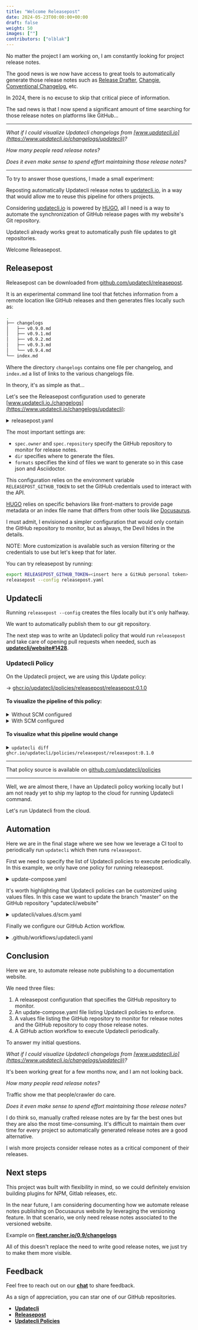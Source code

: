 ```yaml
---
title: "Welcome Releasepost"
date: 2024-05-23T00:00:00+00:00
draft: false
weight: 50
images: [""]
contributors: ["olblak"]
---
```


No matter the project I am working on, I am constantly looking for project release notes.

The good news is we now have access to great tools to automatically generate those release notes such as [Release Drafter](https://github.com/release-drafter/release-drafter), [Changie](https://github.com/miniscruff/changie), [Conventional Changelog](https://github.com/conventional-changelog/conventional-changelog), etc.

In 2024, there is no excuse to skip that critical piece of information.

The sad news is that I now spend a significant amount of time searching for those release notes on platforms like GitHub...

---

_What if I could visualize Updatecli changelogs from [www.updatecli.io](https://www.updatecli.io/changelogs/updatecli)?_

_How many people read release notes?_

_Does it even make sense to spend effort maintaining those release notes?_

---

To try to answer those questions, I made a small experiment:

Reposting automatically Updatecli release notes to [updatecli.io](https://updatecli.io/changelogs/updatecli), in a way that would allow me to reuse this pipeline for others projects.

Considering [updatecli.io](https://www.updatecli.io) is powered by [HUGO](https://gohugo.io), all I need is a way to automate the synchronization of GitHub release pages with my website's Git repository.

Updatecli already works great to automatically push file updates to git repositories.

Welcome Releasepost.

## Releasepost

Releasepost can be downloaded from [github.com/updatecli/releasepost](https://github.com/updatecli/releasepost/releases).

It is an experimental command line tool that fetches information from a remote location like GitHub releases and then generates files locally such as:

```bash
.
├── changelogs
│   ├── v0.9.0.md
│   ├── v0.9.1.md
│   ├── v0.9.2.md
│   ├── v0.9.3.md
│   └── v0.9.4.md
└── index.md
```

Where the directory `changelogs` contains one file per changelog, and `index.md` a list of links to the various changelogs file.

In theory, it's as simple as that...

Let's see the Releasepost configuration used to generate [www.updatecli.io./changelogs](https://www.updatecli.io/changelogs/updatecli):

<details><summary>releasepost.yaml</summary>

```yaml
changelogs:
  - kind: github
    dir: content/en/changelogs/updatecli
    formats:
      - extension: asciidoc
        frontmatters: |
          ---
          title: "{{ .Changelog.Name }}"
          date: {{ .Changelog.PublishedAt }}
          ---
        indexfilename: _index
         indexfrontmatters: |
           ---
          title: "Changelogs"
          ---
      - extension: json
        indexfilename: _index
    spec:
      owner: updatecli
      repository: updatecli
```

sourced from <a href="https://github.com/updatecli/website/tree/master/.releasepost.yaml">releasepost.yaml</a>
</details>

The most important settings are:

* `spec.owner` and `spec.repository` specify the GitHub repository to monitor for release notes.
* `dir` specifies where to generate the files.
* `formats` specifies the kind of files we want to generate so in this case json and Asciidoctor.

This configuration relies on the environment variable `RELEASEPOST_GITHUB_TOKEN` to set the GitHub credentials used to interact with the API.

[HUGO](https://gohugo.io) relies on specific behaviors like front-matters to provide page metadata or an index file name that differs from other tools like [Docusaurus](https://docusaurus.io/).

I must admit, I envisioned a simpler configuration that would only contain the GitHub repository to monitor, but as always, the Devil hides in the details.

NOTE: More customization is available such as version filtering or the credentials to use but let's keep that for later.

You can try releasepost by running:

```bash
export RELEASEPOST_GITHUB_TOKEN=<insert here a GitHub personal token>
releasepost --config releasepost.yaml
```

## Updatecli

Running `releasepost --config` creates the files locally but it's only halfway.

We want to automatically publish them to our git repository.

The next step was to write an Updatecli policy that would run `releasepost` and take care of opening pull requests when needed, such as [**updatecli/website#1428**](https://github.com/updatecli/website/pull/1428).

### Updatecli Policy

On the Updatecli project, we are using this Update policy:

->  [ghcr.io/updatecli/policies/releasepost/releasepost:0.1.0](https://github.com/updatecli/policies/pkgs/container/policies%2Freleasepost%2Freleasepost)

#### To visualize the pipeline of this policy:

<details><summary>Without SCM configured</summary>

```bash
$ updatecli manifest show ghcr.io/updatecli/policies/releasepost/releasepost:0.1.0

+++++++++++
+ PREPARE +
+++++++++++

Loading Pipeline "/tmp/updatecli/store/6a8e68ae473a5dafa270650cd74fd296e61abaf4820daf4b50e0e21c8649b710/updatecli.d/default.tpl"

SCM repository retrieved: 0


++++++++++++++++++
+ AUTO DISCOVERY +
++++++++++++++++++



++++++++++++++++++++++++++++++++++
+ DOCS: SYNCHRONIZE RELEASE NOTE +
++++++++++++++++++++++++++++++++++

name: 'docs: synchronize release note'
pipelineid: releasepost
targets:
    default:
        name: synchronize release notes
        kind: shell
        spec:
            changedif:
                kind: exitcode
                spec:
                    failure: 2
                    success: 1
                    warning: 0
            command: releasepost --dry-run="$DRY_RUN" --config .releasepost.yaml
            environments:
                - name: GITHUB_TOKEN
                - name: RELEASEPOST_GITHUB_TOKEN
                - name: PATH
version: 0.77.0
```

</details>

<details><summary>With SCM configured</summary>

<details><summary>updatecli/values.d/scm.yaml</summary>

```yaml
scm:
  enabled: true
  user: updatecli-bot
  email: updatecli-bot@updatecli.io
  owner: updatecli
  repository: website
  username: "updatecli-bot"
  branch: master
```

sourced from <a href="https://github.com/updatecli/website/tree/master/updatecli/values.d/scm.yaml">github.com/updatecli/website/updatecli/values.d/scm.yaml</a>

</details>

```bash
updatecli manifest show --values updatecli/values.d/scm.yaml ghcr.io/updatecli/policies/releasepost/releasepost:0.1.0


+++++++++++
+ PREPARE +
+++++++++++

Loading Pipeline "/tmp/updatecli/store/6a8e68ae473a5dafa270650cd74fd296e61abaf4820daf4b50e0e21c8649b710/updatecli.d/default.tpl"

SCM repository retrieved: 1


++++++++++++++++++
+ AUTO DISCOVERY +
++++++++++++++++++



++++++++++++++++++++++++++++++++++
+ DOCS: SYNCHRONIZE RELEASE NOTE +
++++++++++++++++++++++++++++++++++

name: 'docs: synchronize release note'
pipelineid: releasepost
actions:
    default:
        kind: github/pullrequest
        spec:
            automerge: false
            labels:
                - documentation
        scmid: default
scms:
    default:
        kind: github
        spec:
            branch: master
            email: updatecli-bot@updatecli.io
            owner: updatecli
            repository: website
            token: ghp_xxx
            user: updatecli-bot
            username: updatecli-bot
        disabled: false
targets:
    default:
        name: synchronize release notes
        kind: shell
        spec:
            changedif:
                kind: exitcode
                spec:
                    failure: 2
                    success: 1
                    warning: 0
            command: releasepost --dry-run="$DRY_RUN" --config .releasepost.yaml
            environments:
                - name: GITHUB_TOKEN
                - name: RELEASEPOST_GITHUB_TOKEN
                - name: PATH
        scmid: default
version: 0.77.0
```

</details>

#### To visualize what this pipeline would change

<details><summary><code>updatecli diff ghcr.io/updatecli/policies/releasepost/releasepost:0.1.0</code></summary>

Please note that to make the following output smaller, the Releasepost configuration was modified to monitor the GitHub repository `updatecli/udash` which contains far less releases than `updatecli/updatecli`

```bash
+++++++++++
+ PREPARE +
+++++++++++

Loading Pipeline "/tmp/updatecli/store/6a8e68ae473a5dafa270650cd74fd296e61abaf4820daf4b50e0e21c8649b710/updatecli.d/default.tpl"

SCM repository retrieved: 0


++++++++++++++++++
+ AUTO DISCOVERY +
++++++++++++++++++



++++++++++++
+ PIPELINE +
++++++++++++



##################################
# DOCS: SYNCHRONIZE RELEASE NOTE #
##################################


TARGETS
========

default
-------

**Dry Run enabled**

The shell 🐚 command "/bin/sh /tmp/updatecli/bin/be57548ac59ed9a80520b8dd8275573480aa383875ea4597afc606297a890735.sh" ran successfully with the following output:
----
Running releasepost
Dry run mode enabled, no changelog will be saved to disk
Searching releases
GitHub Api credit used 1, remaining 4141 (reset at 2024-05-21T14:08:48Z)6 releases foundRelease found: v0.4.1
Looking for release information related to version v0.4.1 from updatecli/udash
Looking for release assets related to version v0.4.1 from updatecli/udash
GitHub Api credit used 1, remaining 4139 (reset at 2024-05-21T14:08:48Z)GitHub Api credit used 1, remaining 4138 (reset at 2024-05-21T14:08:48Z)GitHub Api credit used 1, remaining 4137 (reset at 2024-05-21T14:08:48Z)GitHub Api credit used 1, remaining 4136 (reset at 2024-05-21T14:08:48Z)GitHub Api credit used 1, remaining 4135 (reset at 2024-05-21T14:08:48Z)GitHub Api credit used 1, remaining 4134 (reset at 2024-05-21T14:08:48Z)GitHub Api credit used 1, remaining 4133 (reset at 2024-05-21T14:08:48Z)GitHub Api credit used 1, remaining 4132 (reset at 2024-05-21T14:08:48Z)    => found 15 assets
Release found: v0.4.0
Looking for release information related to version v0.4.0 from updatecli/udash
Looking for release assets related to version v0.4.0 from updatecli/udash
GitHub Api credit used 1, remaining 4130 (reset at 2024-05-21T14:08:48Z)GitHub Api credit used 1, remaining 4129 (reset at 2024-05-21T14:08:48Z)GitHub Api credit used 1, remaining 4128 (reset at 2024-05-21T14:08:48Z)GitHub Api credit used 1, remaining 4127 (reset at 2024-05-21T14:08:48Z)GitHub Api credit used 1, remaining 4126 (reset at 2024-05-21T14:08:48Z)GitHub Api credit used 1, remaining 4125 (reset at 2024-05-21T14:08:48Z)GitHub Api credit used 1, remaining 4124 (reset at 2024-05-21T14:08:48Z)GitHub Api credit used 1, remaining 4123 (reset at 2024-05-21T14:08:48Z)    => found 15 assets
Release found: v0.3.0
Looking for release information related to version v0.3.0 from updatecli/udash
Looking for release assets related to version v0.3.0 from updatecli/udash
GitHub Api credit used 1, remaining 4121 (reset at 2024-05-21T14:08:48Z)GitHub Api credit used 1, remaining 4120 (reset at 2024-05-21T14:08:48Z)GitHub Api credit used 1, remaining 4119 (reset at 2024-05-21T14:08:48Z)GitHub Api credit used 1, remaining 4118 (reset at 2024-05-21T14:08:48Z)GitHub Api credit used 1, remaining 4117 (reset at 2024-05-21T14:08:48Z)GitHub Api credit used 1, remaining 4116 (reset at 2024-05-21T14:08:48Z)GitHub Api credit used 1, remaining 4115 (reset at 2024-05-21T14:08:48Z)GitHub Api credit used 1, remaining 4114 (reset at 2024-05-21T14:08:48Z)    => found 15 assets
Release found: v0.2.0
Looking for release information related to version v0.2.0 from updatecli/udash
Looking for release assets related to version v0.2.0 from updatecli/udash
GitHub Api credit used 1, remaining 4112 (reset at 2024-05-21T14:08:48Z)GitHub Api credit used 1, remaining 4111 (reset at 2024-05-21T14:08:48Z)GitHub Api credit used 1, remaining 4110 (reset at 2024-05-21T14:08:48Z)GitHub Api credit used 1, remaining 4109 (reset at 2024-05-21T14:08:48Z)GitHub Api credit used 1, remaining 4108 (reset at 2024-05-21T14:08:48Z)GitHub Api credit used 1, remaining 4107 (reset at 2024-05-21T14:08:48Z)GitHub Api credit used 1, remaining 4106 (reset at 2024-05-21T14:08:48Z)GitHub Api credit used 1, remaining 4105 (reset at 2024-05-21T14:08:48Z)    => found 15 assets
Release found: v0.1.1
Looking for release information related to version v0.1.1 from updatecli/udash
Looking for release assets related to version v0.1.1 from updatecli/udash
GitHub Api credit used 1, remaining 4103 (reset at 2024-05-21T14:08:48Z)GitHub Api credit used 1, remaining 4102 (reset at 2024-05-21T14:08:48Z)GitHub Api credit used 1, remaining 4101 (reset at 2024-05-21T14:08:48Z)GitHub Api credit used 1, remaining 4100 (reset at 2024-05-21T14:08:48Z)GitHub Api credit used 1, remaining 4099 (reset at 2024-05-21T14:08:48Z)GitHub Api credit used 1, remaining 4098 (reset at 2024-05-21T14:08:48Z)GitHub Api credit used 1, remaining 4097 (reset at 2024-05-21T14:08:48Z)GitHub Api credit used 1, remaining 4096 (reset at 2024-05-21T14:08:48Z)    => found 15 assets
Release found: v0.1.0
Looking for release information related to version v0.1.0 from updatecli/udash
Looking for release assets related to version v0.1.0 from updatecli/udash
GitHub Api credit used 1, remaining 4094 (reset at 2024-05-21T14:08:48Z)GitHub Api credit used 1, remaining 4093 (reset at 2024-05-21T14:08:48Z)GitHub Api credit used 1, remaining 4092 (reset at 2024-05-21T14:08:48Z)    => found 6 assets
Generating changelogs
Generating index


Cleaning
Untracked files detected:
    * content/en/changelogs/updatecli/changelogs/v0.0.1.adoc

Result
    * content/en/changelogs/updatecli/changelogs/v0.4.1.adoc (created)
    * content/en/changelogs/updatecli/changelogs/v0.4.1.json (created)
    * content/en/changelogs/updatecli/changelogs/v0.4.0.adoc (modified)
    * content/en/changelogs/updatecli/changelogs/v0.4.0.json (modified)
    * content/en/changelogs/updatecli/changelogs/v0.3.0.adoc (modified)
    * content/en/changelogs/updatecli/changelogs/v0.3.0.json (modified)
    * content/en/changelogs/updatecli/changelogs/v0.2.0.adoc (modified)
    * content/en/changelogs/updatecli/changelogs/v0.2.0.json (modified)
    * content/en/changelogs/updatecli/changelogs/v0.1.1.adoc (modified)
    * content/en/changelogs/updatecli/changelogs/v0.1.1.json (modified)
    * content/en/changelogs/updatecli/changelogs/v0.1.0.adoc (modified)
    * content/en/changelogs/updatecli/changelogs/v0.1.0.json (modified)
    * content/en/changelogs/updatecli/_index.adoc (modified)
    * content/en/changelogs/updatecli/_index.json (modified)

----
⚠ - ran shell command "releasepost --dry-run=\"$DRY_RUN\" --config .releasepost.yaml"


ACTIONS
========


=============================

REPORTS:



⚠ docs: synchronize release note:
    Target:
        ⚠ [default] synchronize release notes


Run Summary
===========
Pipeline(s) run:
  * Changed:    1
  * Failed: 0
  * Skipped:    0
  * Succeeded:  0
  * Total:  1

```

</details>

---

That policy source is available on [github.com/updatecli/policies](https://github.com/updatecli/policies/tree/main/updatecli/policies/releasepost/releasepost)

---

Well, we are almost there, I have an Updatecli policy working locally but I am not ready yet to ship my laptop to the cloud for running Updatecli command.

Let's run Updatecli from the cloud.

## Automation

Here we are in the final stage where we see how we leverage a CI tool to periodically run `updatecli` which then runs `releasepost`.

First we need to specify the list of Updatecli policies to execute periodically.
In this example, we only have one policy for running releasepost.

<details><summary>update-compose.yaml</summary>

```yaml
policies:
  - name: Trigger releasepost
    policy: ghcr.io/updatecli/policies/releasepost/releasepost:0.1.0
    values:
      - updatecli/values.d/scm.yaml
```

sourced from <a href="https://github.com/updatecli/website/tree/master/update-compose.weekly.yaml">github.com/updatecli/website/update-compose.weekly.yaml</a>

</details>

It's worth highlighting that Updatecli policies can be customized using values files.
In this case we want to update the branch "master" on the GitHub repository "updatecli/website"

<details><summary>updatecli/values.d/scm.yaml</summary>

```yaml
scm:
  enabled: true
  user: updatecli-bot
  email: updatecli-bot@updatecli.io
  owner: updatecli
  repository: website
  username: "updatecli-bot"
  branch: master
```

sourced from <a href="https://github.com/updatecli/website/tree/master/updatecli/values.d/scm.yaml">updatecli/values.d/scm.yaml</a>

</details>

Finally we configure our GitHub Action workflow.

<details><summary>.github/workflows/updatecli.yaml</summary>

```yaml
---
name: Updatecli
on:
  workflow_dispatch:
  schedule:
    # * is a special character in YAML so you have to quote this string
    # Run at 12:00 every Thursday
    - cron: '0 12 * * 4'
jobs:
  updatecli:
    if: github.ref == 'refs/heads/master'
    runs-on: ubuntu-latest
    steps:
      - name: "Checkout"
        uses: "actions/checkout@v4"

      - name: "Install Updatecli"
        uses: "updatecli/updatecli-action@v2"

      # releasepost is required by the Updatecli
      #   * policy ghcr.io/updatecli/policies/releasepost/releasepost
      - name: "Install Releasepost"
        uses: "updatecli/releasepost-action@main"

      - name: "Run updatecli"
        run: "updatecli compose apply --file update-compose.weekly.yaml"
        env:
          GITHUB_ACTOR: ${{ github.actor }}
          ## Used by Updatecli to interact with GitHub api
          GITHUB_TOKEN: ${{ secrets.GITHUB_TOKEN }}
          ## Used by Releasepost to interact with GitHub api
          RELEASEPOST_GITHUB_TOKEN: ${{ secrets.GITHUB_TOKEN }}
```

sourced from <a href="https://github.com/updatecli/website/tree/master/.github/workflows/updatecli.weekly.yaml">github.com/updatecli/website/.github/workflows/updatecli.weekly.yaml</a>

</details>

## Conclusion

Here we are, to automate release note publishing to a documentation website.

We need three files:

1. A releasepost configuration that specifies the GitHub repository to monitor.
2. An update-compose.yaml file listing Updatecli policies to enforce.
3. A values file listing the GitHub repository to monitor for release notes and the GitHub repository to copy those release notes.
4. A GitHub action workflow to execute Updatecli periodically.

To answer my initial questions.

_What if I could visualize Updatecli changelogs from [www.updatecli.io](https://www.updatecli.io/changelogs/updatecli)?_

It's been working great for a few months now, and I am not looking back.

_How many people read release notes?_

Traffic show me that people/crawler do care.

_Does it even make sense to spend effort maintaining those release notes?_

I do think so, manually crafted release notes are by far the best ones but they are also the most time-consuming. It's difficult to maintain them over time for every project so automatically generated release notes are a good alternative.

I wish more projects consider release notes as a critical component of their releases.

## Next steps

This project was built with flexibility in mind, so we could definitely envision building plugins for NPM, Gitlab releases, etc.

In the near future, I am considering documenting how we automate release notes publishing on Docusaurus website by leveraging the versioning feature.
In that scenario, we only need release notes associated to the versioned website.

Example on [**fleet.rancher.io/0.9/changelogs**](https://fleet.rancher.io/0.9/changelogs/)

All of this doesn't replace the need to write good release notes, we just try to make them more visible.

## Feedback

Feel free to reach out on our [**chat**](https://gitter.im/Updatecli/community?utm_source=share-link&utm_medium=link&utm_campaign=share-link) to share feedback.

As a sign of appreciation, you can star one of our GitHub repositories.

* [**Updatecli**](https://github.com/updatecli/updatecli)
* [**Releasepost**](https://github.com/updatecli/releasepost)
* [**Updatecli Policies**](https://github.com/updatecli/policies)
